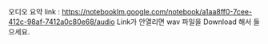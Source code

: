 오디오 요약 link : https://notebooklm.google.com/notebook/a1aa8ff0-7cee-412c-98af-7412a0c80e68/audio
Link가 안열리면 wav 파일을 Download 해서 들으세요.
